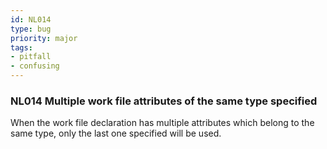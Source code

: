 ```yaml
---
id: NL014
type: bug
priority: major
tags:
- pitfall 
- confusing 
---
```


### NL014 Multiple work file attributes of the same type specified
When the work file declaration has multiple attributes which belong to the same type, only the last one specified will be used.
